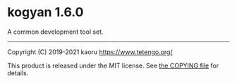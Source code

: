 kogyan 1.6.0
============

A common development tool set.

---

Copyright (C) 2019-2021 kaoru  https://www.tetengo.org/

This product is released under the MIT license.
See [the COPYING file](https://github.com/kaorut/kogyan/blob/master/COPYING)
for details.
